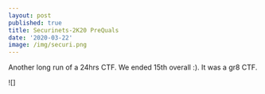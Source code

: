 ```yaml
---
layout: post
published: true
title: Securinets-2K20 PreQuals
date: '2020-03-22'
image: /img/securi.png
---
```

Another long run of a 24hrs CTF.
We ended 15th overall :). It was a gr8 CTF.

![]
